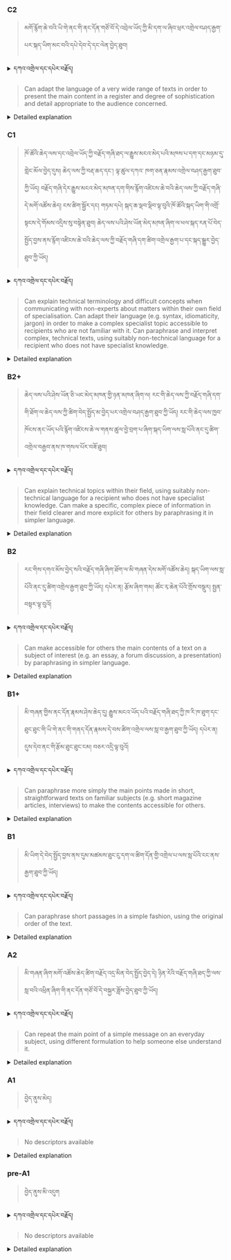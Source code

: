 ### C2
<!-- panels:start -->
<!-- div:left-panel -->

>མགོ་རྙོག་ཆེ་བའི་ཡི་གེ་ནང་གི་ནང་དོན་གཙོ་བོ་དེ་འབྲེལ་ཡོད་ཀྱི་མི་དག་ལ་ཞིབ་ཕྲར་འགྲེལ་བཤད་རྒྱག་པར་སྐད་ཡིག་མང་བའི་དཔེ་དེབ་དེ་དང་ལེན་བྱེད་ཐུབ།


<details>
  <summary>དཀའ་འགྲེལ་དང་དཔེར་བརྗོད།</summary>

བདག་གིས་དེ་ལྷག་ཏུ་སྟབས་བདེའི་ཆ་ཤས་སུ་དབྱེ་རུ་བཅུག་པ་སྟེ།

1.སྐད་ཆ་དྭངས་ཤིང་གསལ་བ་སྟེ། འདིས་ཁྱོད་ཀྱིས་གོ་བདེ་ཤེས་སླ་བའི་ཐབས་ལ་བརྟེན་ནས་བཤད་ཆོག་པ་དང་འབྲི་ཆོག་པ་མཚོན་ ཁྱེད་ཀྱིས་དོན་སྙིང་ལྡན་པའི་ཚིག་བཀོལ་ནས་ཉན་མཁན་དང་ཀློག་པ་པོ་རྣམས་ལ་མཚོན་ན་རྙོག་འཛིང་ཆེན་པོ་མེད།
དཔེ་མཚོན་འདི་ལྟར། "དེ་རིང་གི་ནམ་མཁའ་ཧ་ཅང་སྔོ་"ཞེས་པ་ནི་སྟབས་བདེ་ཞིང་གསལ་བའི་ཚིག་གྲུབ་ཤིག་རེད།
</details>


<!-- div:right-panel -->

> Can adapt the language of a very wide range of texts in order to present the main content in a register and degree of sophistication and detail appropriate to the audience concerned.




<details>

  <summary>Detailed explanation</summary>

It means that the written text is entirely devoid of spelling, punctuation, grammar, or any other mistakes that would compromise its correctness, clarity, or adherence to the established rules and conventions of the writing system.

</details>

<!-- panels:end -->




### C1
<!-- panels:start -->
<!-- div:left-panel -->

>  ཁོ་ཚོའི་ཆེད་ལས་དང་འབྲེལ་ཡོད་ཀྱི་བརྗོད་གཞི་ཐད་ལ་རྒྱུས་མངའ་མེད་པའི་མཁས་པ་དག་དང་མཉམ་དུ་གླེང་མོལ་བྱེད་དུས། ཆེད་ལས་ཀྱི་བརྡ་ཆད་དང་། ལྟ་ཚུལ་དཀའ་
ཁག་ཅན་རྣམས་འགྲེལ་བཤད་རྒྱག་ཐུབ་ཀྱི་ཡོད།
བརྗོད་གཞི་དེར་རྒྱུས་མངའ་མེད་མཁན་དག་གིས་རྙོག་འཛིངས་ཆེ་བའི་ཆེད་ལས་ཀྱི་བརྗོད་གཞི་དེ་མགོ་འཚོས་ཆེད། ངས་ཚིག་སྦྱོར་དང། གཏམ་དཔེ། སྐད་ཆ་ལྡབ་ལྡིབ་ལྟ་བུའི་ཁོ་ཚོའི་སྐད་ཡིག་གི་འགྲོ་སྟངས་དེ་གོམས་འདྲིས་སུ་བསྟེན་ཐུབ། 
ཆེད་ལས་པའི་ཤེས་ཡོན་མེད་མཁན་ཞིག་ལ་ཕལ་སྐད་རན་པོ་བེད་སྤྱོད་བྱས་ནས་རྙོག་འཛིངས་ཆེ་བའི་ཆེད་ལས་ཀྱི་བརྗོད་གཞི་དག་ཚིག་འགྲེལ་རྒྱག་པ་དང་སྐད་སྒྱུར་བྱེད་ཐུབ་ཀྱི་ཡོད། 






<details>
  <summary>དཀའ་འགྲེལ་དང་དཔེར་བརྗོད།</summary>

བདག་གིས་དེ་ལྷག་ཏུ་སྟབས་བདེའི་ཆ་ཤས་སུ་དབྱེ་རུ་བཅུག་པ་སྟེ།

1.སྐད་ཆ་དྭངས་ཤིང་གསལ་བ་སྟེ། འདིས་ཁྱོད་ཀྱིས་གོ་བདེ་ཤེས་སླ་བའི་ཐབས་ལ་བརྟེན་ནས་བཤད་ཆོག་པ་དང་འབྲི་ཆོག་པ་མཚོན་ ཁྱེད་ཀྱིས་དོན་སྙིང་ལྡན་པའི་ཚིག་བཀོལ་ནས་ཉན་མཁན་དང་ཀློག་པ་པོ་རྣམས་ལ་མཚོན་ན་རྙོག་འཛིང་ཆེན་པོ་མེད།
དཔེ་མཚོན་འདི་ལྟར། "དེ་རིང་གི་ནམ་མཁའ་ཧ་ཅང་སྔོ་"ཞེས་པ་ནི་སྟབས་བདེ་ཞིང་གསལ་བའི་ཚིག་གྲུབ་ཤིག་རེད།
</details>

<!-- div:right-panel -->

>Can explain technical terminology and difficult concepts when communicating with non-experts about matters within their own field of specialisation.
Can adapt their language (e.g. syntax, idiomaticity, jargon) in order to make a complex specialist topic accessible to recipients who are not familiar with it.
Can paraphrase and interpret complex, technical texts, using suitably non-technical language for a recipient who does not have specialist knowledge.





<details>

  <summary>Detailed explanation</summary>

Let me break it down into simpler parts:

1. Clear and fluent language: This means that you can speak or write in a way that is easy to understand. You use words that make sense and are not too complicated for the listener or reader.
Example: "The sky is blue today" is a clear and simple sentence.

</details>

<!-- panels:end -->






### B2+
<!-- panels:start -->
<!-- div:left-panel -->

> ཆེད་ལས་པའི་ཤེས་ཡོན་ཅི་ཡང་མེད་མཁན་གྱི་ཉན་མཁན་ཞིག་ལ། རང་གི་ཆེད་ལས་ཀྱི་བརྗོད་གཞི་དག་གི་ཐོག་ལ་ཆེད་ལས་ཀྱི་ཚིག་བེད་སྤྱོད་མ་བྱེད་པར་འགྲེལ་བཤད་རྒྱག་ཐུབ་ཀྱི་ཡོད།
རང་གི་ཆེད་ལས་ཁྱབ་ཁོངས་ནང་ཡོད་པའི་རྙོག་འཛིངས་ཆེ་ལ་གནས་ཚུལ་བྱེ་བྲག་པ་ཞིག་སྐད་ཡིག་ལས་སླ་པོའི་ནང་དུ་ཚིག་འགྲེལ་བརྒྱབ་ནས་ཁ་གསལ་པོར་བཟོ་ཐུབ།




<details>
  <summary>དཀའ་འགྲེལ་དང་དཔེར་བརྗོད།</summary>

བདག་གིས་དེ་ལྷག་ཏུ་སྟབས་བདེའི་ཆ་ཤས་སུ་དབྱེ་རུ་བཅུག་པ་སྟེ།

1.སྐད་ཆ་དྭངས་ཤིང་གསལ་བ་སྟེ། འདིས་ཁྱོད་ཀྱིས་གོ་བདེ་ཤེས་སླ་བའི་ཐབས་ལ་བརྟེན་ནས་བཤད་ཆོག་པ་དང་འབྲི་ཆོག་པ་མཚོན་ ཁྱེད་ཀྱིས་དོན་སྙིང་ལྡན་པའི་ཚིག་བཀོལ་ནས་ཉན་མཁན་དང་ཀློག་པ་པོ་རྣམས་ལ་མཚོན་ན་རྙོག་འཛིང་ཆེན་པོ་མེད།
དཔེ་མཚོན་འདི་ལྟར། "དེ་རིང་གི་ནམ་མཁའ་ཧ་ཅང་སྔོ་"ཞེས་པ་ནི་སྟབས་བདེ་ཞིང་གསལ་བའི་ཚིག་གྲུབ་ཤིག་རེད།
</details>

<!-- div:right-panel -->

> Can explain technical topics within their field, using suitably non-technical language for a recipient who does not have specialist knowledge.
Can make a specific, complex piece of information in their field clearer and more explicit for others by paraphrasing it in simpler language.





<details>

  <summary>Detailed explanation</summary>

Let me break it down into simpler parts:

1. Clear and fluent language: This means that you can speak or write in a way that is easy to understand. You use words that make sense and are not too complicated for the listener or reader.
Example: "The sky is blue today" is a clear and simple sentence.

</details>

<!-- panels:end -->







### B2
<!-- panels:start -->
<!-- div:left-panel -->

> རང་གིས་དགའ་མོས་བྱེད་སའི་བརྗོད་གཞི་ཞིག་ཐོག་ལ་མི་གཞན་དེས་མགོ་འཚོས་ཆེད། སྐད་ཡིག་ལས་སླ་པོའི་ནང་དུ་ཚིག་འགྲེལ་རྒྱག་ཐུབ་ཀྱི་ཡོད། དཔེར་ན། རྩོམ་ཞིག་གམ། ཚོང་རྭ་ཆེན་པོའི་གྲོས་བསྡུར། སྤྱན་བསྟར་ལྟ་བུའོ།





<details>
  <summary>དཀའ་འགྲེལ་དང་དཔེར་བརྗོད།</summary>

བདག་གིས་དེ་ལྷག་ཏུ་སྟབས་བདེའི་ཆ་ཤས་སུ་དབྱེ་རུ་བཅུག་པ་སྟེ།

1.སྐད་ཆ་དྭངས་ཤིང་གསལ་བ་སྟེ། འདིས་ཁྱོད་ཀྱིས་གོ་བདེ་ཤེས་སླ་བའི་ཐབས་ལ་བརྟེན་ནས་བཤད་ཆོག་པ་དང་འབྲི་ཆོག་པ་མཚོན་ ཁྱེད་ཀྱིས་དོན་སྙིང་ལྡན་པའི་ཚིག་བཀོལ་ནས་ཉན་མཁན་དང་ཀློག་པ་པོ་རྣམས་ལ་མཚོན་ན་རྙོག་འཛིང་ཆེན་པོ་མེད།
དཔེ་མཚོན་འདི་ལྟར། "དེ་རིང་གི་ནམ་མཁའ་ཧ་ཅང་སྔོ་"ཞེས་པ་ནི་སྟབས་བདེ་ཞིང་གསལ་བའི་ཚིག་གྲུབ་ཤིག་རེད།
</details>

<!-- div:right-panel -->

> Can make accessible for others the main contents of a text on a subject of interest (e.g. an essay, a forum discussion, a presentation) by paraphrasing in simpler language.






<details>

  <summary>Detailed explanation</summary>

Let me break it down into simpler parts:

1. Clear and fluent language: This means that you can speak or write in a way that is easy to understand. You use words that make sense and are not too complicated for the listener or reader.
Example: "The sky is blue today" is a clear and simple sentence.

</details>

<!-- panels:end -->







### B1+
<!-- panels:start -->
<!-- div:left-panel -->

> མི་གཞན་གྱིས་ནང་དོན་རྣམས་ཤེས་ཆེད་དུ། རྒྱུས་མངའ་ཡོད་པའི་བརྗོད་གཞི་ཐད་ཀྱི་ཁ་རི་ཁ་ཐུག་དང་ཐུང་ཐུང་གི་ཡི་གེ་ནང་གི་གནད་དོན་རྣམས་དེ་བས་ཚིག་འགྲེལ་ལས་སླ་བ་རྒྱག་ཐུབ་ཀྱི་ཡོད། དཔེར་ན། དུས་དེབ་ནང་གི་རྩོམ་ཐུང་ཐུང་ངམ། བཅར་འདྲི་ལྟ་བུའོ།




<details>
  <summary>དཀའ་འགྲེལ་དང་དཔེར་བརྗོད།</summary>

བདག་གིས་དེ་ལྷག་ཏུ་སྟབས་བདེའི་ཆ་ཤས་སུ་དབྱེ་རུ་བཅུག་པ་སྟེ།

1.སྐད་ཆ་དྭངས་ཤིང་གསལ་བ་སྟེ། འདིས་ཁྱོད་ཀྱིས་གོ་བདེ་ཤེས་སླ་བའི་ཐབས་ལ་བརྟེན་ནས་བཤད་ཆོག་པ་དང་འབྲི་ཆོག་པ་མཚོན་ ཁྱེད་ཀྱིས་དོན་སྙིང་ལྡན་པའི་ཚིག་བཀོལ་ནས་ཉན་མཁན་དང་ཀློག་པ་པོ་རྣམས་ལ་མཚོན་ན་རྙོག་འཛིང་ཆེན་པོ་མེད།
དཔེ་མཚོན་འདི་ལྟར། "དེ་རིང་གི་ནམ་མཁའ་ཧ་ཅང་སྔོ་"ཞེས་པ་ནི་སྟབས་བདེ་ཞིང་གསལ་བའི་ཚིག་གྲུབ་ཤིག་རེད།
</details>

<!-- div:right-panel -->

> Can paraphrase more simply the main points made in short, straightforward texts on familiar subjects (e.g. short magazine articles, interviews) to make the contents accessible for others.






<details>

  <summary>Detailed explanation</summary>

Let me break it down into simpler parts:

1. Clear and fluent language: This means that you can speak or write in a way that is easy to understand. You use words that make sense and are not too complicated for the listener or reader.
Example: "The sky is blue today" is a clear and simple sentence.

</details>

<!-- panels:end -->



### B1
<!-- panels:start -->
<!-- div:left-panel -->

> མི་ཡིག་དེ་བེད་སྤྱོད་བྱས་ནས་དུམ་མཚམས་ཐུང་ངུ་དག་ལ་ཚིག་དོན་གྱི་འགྲེལ་པ་ལས་སླ་པོའི་ངང་ནས་རྒྱག་ཐུབ་ཀྱི་ཡོད།




<details>
  <summary>དཀའ་འགྲེལ་དང་དཔེར་བརྗོད།</summary>

བདག་གིས་དེ་ལྷག་ཏུ་སྟབས་བདེའི་ཆ་ཤས་སུ་དབྱེ་རུ་བཅུག་པ་སྟེ།

1.སྐད་ཆ་དྭངས་ཤིང་གསལ་བ་སྟེ། འདིས་ཁྱོད་ཀྱིས་གོ་བདེ་ཤེས་སླ་བའི་ཐབས་ལ་བརྟེན་ནས་བཤད་ཆོག་པ་དང་འབྲི་ཆོག་པ་མཚོན་ ཁྱེད་ཀྱིས་དོན་སྙིང་ལྡན་པའི་ཚིག་བཀོལ་ནས་ཉན་མཁན་དང་ཀློག་པ་པོ་རྣམས་ལ་མཚོན་ན་རྙོག་འཛིང་ཆེན་པོ་མེད།
དཔེ་མཚོན་འདི་ལྟར། "དེ་རིང་གི་ནམ་མཁའ་ཧ་ཅང་སྔོ་"ཞེས་པ་ནི་སྟབས་བདེ་ཞིང་གསལ་བའི་ཚིག་གྲུབ་ཤིག་རེད།
</details>

<!-- div:right-panel -->

> Can paraphrase short passages in a simple fashion, using the original order of the text.




<details>

  <summary>Detailed explanation</summary>

Let me break it down into simpler parts:

1. Clear and fluent language: This means that you can speak or write in a way that is easy to understand. You use words that make sense and are not too complicated for the listener or reader.
Example: "The sky is blue today" is a clear and simple sentence.

</details>

<!-- panels:end -->





### A2
<!-- panels:start -->
<!-- div:left-panel -->

> མི་གཞན་ཞིག་མགོ་འཚོས་ཆེད་ཚིག་བརྗོད་འདྲ་མིན་བེད་སྤྱོད་བྱེད་དེ། ཉིན་རེའི་བརྗོད་གཞི་ཐད་ཀྱི་ལས་སླ་བའི་འཕྲིན་ཞིག་གི་ནང་དོན་གཙོ་བོ་དེ་བསྐྱར་ཟློས་བྱེད་ཐུབ་ཀྱི་ཡོད།

  


<details>
  <summary>དཀའ་འགྲེལ་དང་དཔེར་བརྗོད།</summary>

བདག་གིས་དེ་ལྷག་ཏུ་སྟབས་བདེའི་ཆ་ཤས་སུ་དབྱེ་རུ་བཅུག་པ་སྟེ།

1.སྐད་ཆ་དྭངས་ཤིང་གསལ་བ་སྟེ། འདིས་ཁྱོད་ཀྱིས་གོ་བདེ་ཤེས་སླ་བའི་ཐབས་ལ་བརྟེན་ནས་བཤད་ཆོག་པ་དང་འབྲི་ཆོག་པ་མཚོན་ ཁྱེད་ཀྱིས་དོན་སྙིང་ལྡན་པའི་ཚིག་བཀོལ་ནས་ཉན་མཁན་དང་ཀློག་པ་པོ་རྣམས་ལ་མཚོན་ན་རྙོག་འཛིང་ཆེན་པོ་མེད།
དཔེ་མཚོན་འདི་ལྟར། "དེ་རིང་གི་ནམ་མཁའ་ཧ་ཅང་སྔོ་"ཞེས་པ་ནི་སྟབས་བདེ་ཞིང་གསལ་བའི་ཚིག་གྲུབ་ཤིག་རེད།
</details>

<!-- div:right-panel -->

> Can repeat the main point of a simple message on an everyday subject, using different formulation to help someone else understand it.




<details>

  <summary>Detailed explanation</summary>

Let me break it down into simpler parts:

1. Clear and fluent language: This means that you can speak or write in a way that is easy to understand. You use words that make sense and are not too complicated for the listener or reader.
Example: "The sky is blue today" is a clear and simple sentence.

</details>

<!-- panels:end -->




### A1
<!-- panels:start -->
<!-- div:left-panel -->

>བྱེད་ནུས་མེད།
 
<details>
  <summary>དཀའ་འགྲེལ་དང་དཔེར་བརྗོད།</summary>

བདག་གིས་དེ་ལྷག་ཏུ་སྟབས་བདེའི་ཆ་ཤས་སུ་དབྱེ་རུ་བཅུག་པ་སྟེ།

1.སྐད་ཆ་དྭངས་ཤིང་གསལ་བ་སྟེ། འདིས་ཁྱོད་ཀྱིས་གོ་བདེ་ཤེས་སླ་བའི་ཐབས་ལ་བརྟེན་ནས་བཤད་ཆོག་པ་དང་འབྲི་ཆོག་པ་མཚོན་ ཁྱེད་ཀྱིས་དོན་སྙིང་ལྡན་པའི་ཚིག་བཀོལ་ནས་ཉན་མཁན་དང་ཀློག་པ་པོ་རྣམས་ལ་མཚོན་ན་རྙོག་འཛིང་ཆེན་པོ་མེད།
དཔེ་མཚོན་འདི་ལྟར། "དེ་རིང་གི་ནམ་མཁའ་ཧ་ཅང་སྔོ་"ཞེས་པ་ནི་སྟབས་བདེ་ཞིང་གསལ་བའི་ཚིག་གྲུབ་ཤིག་རེད།
</details>

<!-- div:right-panel -->

> No descriptors available

<details>

  <summary>Detailed explanation</summary>

Let me break it down into simpler parts:

1. Can communicate very basic information about personal details in a simple way.

</details>

<!-- panels:end -->




### pre-A1
<!-- panels:start -->
<!-- div:left-panel -->

> བྱེད་ནུས་མི་འདུག

<details>
  <summary>དཀའ་འགྲེལ་དང་དཔེར་བརྗོད།</summary>

བདག་གིས་དེ་ལྷག་ཏུ་སྟབས་བདེའི་ཆ་ཤས་སུ་དབྱེ་རུ་བཅུག་པ་སྟེ།

1.སྐད་ཆ་དྭངས་ཤིང་གསལ་བ་སྟེ། འདིས་ཁྱོད་ཀྱིས་གོ་བདེ་ཤེས་སླ་བའི་ཐབས་ལ་བརྟེན་ནས་བཤད་ཆོག་པ་དང་འབྲི་ཆོག་པ་མཚོན་ ཁྱེད་ཀྱིས་དོན་སྙིང་ལྡན་པའི་ཚིག་བཀོལ་ནས་ཉན་མཁན་དང་ཀློག་པ་པོ་རྣམས་ལ་མཚོན་ན་རྙོག་འཛིང་ཆེན་པོ་མེད།
དཔེ་མཚོན་འདི་ལྟར། "དེ་རིང་གི་ནམ་མཁའ་ཧ་ཅང་སྔོ་"ཞེས་པ་ནི་སྟབས་བདེ་ཞིང་གསལ་བའི་ཚིག་གྲུབ་ཤིག་རེད།
</details>

<!-- div:right-panel -->

> No descriptors available

<details>

  <summary>Detailed explanation</summary>

Let me break it down into simpler parts:

1. Can communicate very basic information about personal details in a simple way.

</details>

<!-- panels:end -->

